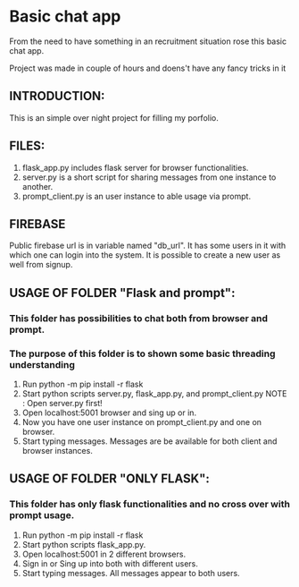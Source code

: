 # Basic chat app
From the need to have something in an recruitment situation rose this basic chat app.

Project was made in couple of hours and doens't have any fancy tricks in it

## INTRODUCTION:
This is an simple over night project for filling my porfolio.

## FILES:
1. flask_app.py includes flask server for browser functionalities. 
2. server.py is a short script for sharing messages from one instance to another. 
3. prompt_client.py is an user instance to able usage via prompt.

## FIREBASE
Public firebase url is in variable named "db_url". It has some users in it with which one can login into the system. 
It is possible to create a new user as well from signup.

## USAGE OF FOLDER "Flask and prompt":
### This folder has possibilities to chat both from browser and prompt.
### The purpose of this folder is to shown some basic threading understanding
1. Run python -m pip install -r flask
2. Start python scripts server.py, flask_app.py, and prompt_client.py
NOTE : Open server.py first!
4. Open localhost:5001 browser and sing up or in.
5. Now you have one user instance on prompt_client.py and one on browser.
7. Start typing messages. Messages are be available for both client and browser instances.

## USAGE OF FOLDER "ONLY FLASK":
### This folder has only flask functionalities and no cross over with prompt usage.
1. Run python -m pip install -r flask
2. Start python scripts flask_app.py.
3. Open localhost:5001 in 2 different browsers.
4. Sign in or Sing up into both with different users. 
5. Start typing messages. All messages appear to both users.